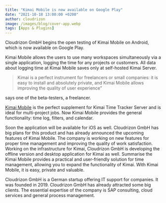 ```yaml
---
title: "Kimai Mobile is now available on Google Play"
date: "2021-10-18 13:00:00 +0200"
author: cloudrizon
image: /images/blog/cover-app.webp
tags: [Apps & Plugins]
---
```


Cloudrizon GmbH begins the open testing of Kimai Mobile on Android, which is now available on Google Play.

Kimai Mobile allows the users to use many workspaces simultaneously via a single application, logging the time for any projects or customers. 
All data about logging time at Kimai Mobile saves only at self-hosted Kimai Server. 

> Kimai is a perfect instrument for freelancers or small companies: it is easy to install and absolutely private, and Kimai Mobile allows improving the quality of user experience”

says one of the beta-testers, a freelancer. 

[Kimai Mobile](http://www.kimaimobile.com) is the perfect supplement for Kimai Time Tracker Server and is ideal for multi-project jobs. 
Now Kimai Mobile provides the general functionality: time log, filters, and calendar. 

Soon the application will be available for iOS as well. 
Cloudrizon GmbH has big plans for this product and has already announced the upcoming features of Kimai Mobile. 
The company is working on new features for proper time management and improving the quality of work satisfaction. 
Working on the infrastructure for Kimai, Cloudrizon GmbH is developing the offline version and desktop application for Kimai as well. 
Summarise the Kimai Mobile provides a practical and user-friendly solution for time management, allowing you to expand the functionality of Kimai. 
With Kimai Mobile, it is easy, private and valuable.

Cloudrizon GmbH is a German startup offering IT support for companies. It was founded in 2019. 
Cloudrizon GmbH has already attracted some big clients. 
The essential expertise of the company is SAP consulting, cloud services and general process management.

